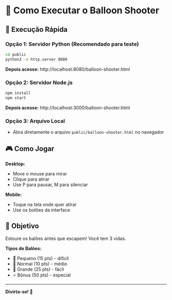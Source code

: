 # 🎈 Como Executar o Balloon Shooter

## 🚀 Execução Rápida

### Opção 1: Servidor Python (Recomendado para teste)
```bash
cd public
python3 -m http.server 8080
```
**Depois acesse:** http://localhost:8080/balloon-shooter.html

### Opção 2: Servidor Node.js
```bash
npm install
npm start
```
**Depois acesse:** http://localhost:3000/balloon-shooter.html

### Opção 3: Arquivo Local
- Abra diretamente o arquivo `public/balloon-shooter.html` no navegador

## 🎮 Como Jogar

**Desktop:**
- Move o mouse para mirar
- Clique para atirar
- Use P para pausar, M para silenciar

**Mobile:**
- Toque na tela onde quer atirar
- Use os botões da interface

## 🎯 Objetivo
Estoure os balões antes que escapem! Você tem 3 vidas.

**Tipos de Balões:**
- 🔴 Pequeno (15 pts) - difícil
- 🔵 Normal (10 pts) - médio  
- 🔵 Grande (25 pts) - fácil
- ⭐ Bônus (50 pts) - especial

---
**Divirta-se! 🎈**